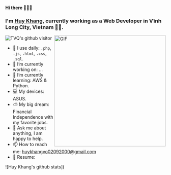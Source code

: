 #### Hi there 👋👋👋

### I'm [Huy Khang](https://tvqhub.com), currently working as a Web Developer in Vĩnh Long City, Vietnam 👨‍💻.

<img align="right" alt="GIF" src="https://media.giphy.com/media/p4NLw3I4U0idi/giphy.gif" width="350px" />

![TVQ's github visitor](https://komarev.com/ghpvc/?username=tvqqq)

- 👀 I use daily: `.php`, `.js`, `.html`, `.css`, `.sql`.
- 🔭 I’m currently working on: ... 
- 🌱 I’m currently learning: AWS & Python.
- 💻 My devices: ASUS.
- ⛅️ My big dream: Financial Independence with my favorite jobs.
- 💬 Ask me about anything, I am happy to help.
- 📫 How to reach me: huykhangvo02092000@gmail.com
- 📝 Resume: 

![Huy Khang's github stats])
